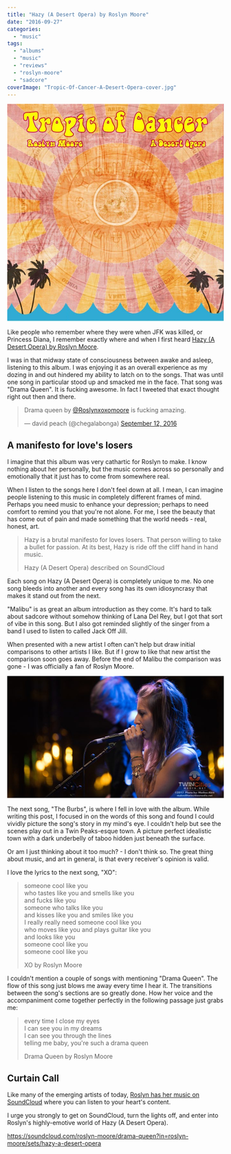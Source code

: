 ```yaml
---
title: "Hazy (A Desert Opera) by Roslyn Moore"
date: "2016-09-27"
categories: 
  - "music"
tags: 
  - "albums"
  - "music"
  - "reviews"
  - "roslyn-moore"
  - "sadcore"
coverImage: "Tropic-Of-Cancer-A-Desert-Opera-cover.jpg"
---
```


[![](images/Tropic-Of-Cancer-A-Desert-Opera-cover.jpg)](https://davidpeach.co.uk/wp-content/uploads/2016/09/Tropic-Of-Cancer-A-Desert-Opera-cover.jpg)

Like people who remember where they were when JFK was killed, or Princess Diana, I remember exactly where and when I first heard [Hazy (A Desert Opera) by Roslyn Moore](https://soundcloud.com/roslyn-moore/sets/hazy-a-desert-opera).

I was in that midway state of consciousness between awake and asleep, listening to this album. I was enjoying it as an overall experience as my dozing in and out hindered my ability to latch on to the songs. That was until one song in particular stood up and smacked me in the face. That song was "Drama Queen". It is fucking awesome. In fact I tweeted that exact thought right out then and there.

> Drama queen by [@Roslynxoxomoore](https://twitter.com/Roslynxoxomoore) is fucking amazing.
> 
> — david peach (@chegalabonga) [September 12, 2016](https://twitter.com/chegalabonga/status/775370396963049472)

## A manifesto for love's losers

I imagine that this album was very cathartic for Roslyn to make. I know nothing about her personally, but the music comes across so personally and emotionally that it just has to come from somewhere real.

When I listen to the songs here I don't feel down at all. I mean, I can imagine people listening to this music in completely different frames of mind. Perhaps you need music to enhance your depression; perhaps to need comfort to remind you that you're not alone. For me, I see the beauty that has come out of pain and made something that the world needs - real, honest, art.

> Hazy is a brutal manifesto for loves losers. That person willing to take a bullet for passion. At its best, Hazy is ride off the cliff hand in hand music.
> 
> Hazy (A Desert Opera) described on SoundCloud

Each song on Hazy (A Desert Opera) is completely unique to me. No one song bleeds into another and every song has its own idiosyncrasy that makes it stand out from the next.

"Malibu" is as great an album introduction as they come. It's hard to talk about sadcore without somehow thinking of Lana Del Rey, but I got that sort of vibe in this song. But I also got reminded slightly of the singer from a band I used to listen to called Jack Off Jill.

When presented with a new artist I often can't help but draw initial comparisons to other artists I like. But if I grow to like that new artist the comparison soon goes away. Before the end of Malibu the comparison was gone - I was officially a fan of Roslyn Moore.

[![](images/Roslyn-Moore-1.jpg)](https://davidpeach.co.uk/wp-content/uploads/2023/05/Roslyn-Moore-1.jpg)

The next song, "The Burbs", is where I fell in love with the album. While writing this post, I focused in on the words of this song and found I could vividly picture the song's story in my mind's eye. I couldn't help but see the scenes play out in a Twin Peaks-esque town. A picture perfect idealistic town with a dark underbelly of taboo hidden just beneath the surface.

Or am I just thinking about it too much? - I don't think so. The great thing about music, and art in general, is that every receiver's opinion is valid.

I love the lyrics to the next song, "XO":

> someone cool like you  
> who tastes like you and smells like you  
> and fucks like you  
> someone who talks like you  
> and kisses like you and smiles like you  
> I really really need someone cool like you  
> who moves like you and plays guitar like you  
> and looks like you  
> someone cool like you  
> someone cool like you
> 
> XO by Roslyn Moore

I couldn't mention a couple of songs with mentioning "Drama Queen". The flow of this song just blows me away every time I hear it. The transitions between the song's sections are so greatly done. How her voice and the accompaniment come together perfectly in the following passage just grabs me:

> every time I close my eyes  
> I can see you in my dreams  
> I can see you through the lines  
> telling me baby, you're such a drama queen
> 
> Drama Queen by Roslyn Moore

## Curtain Call

Like many of the emerging artists of today, [Roslyn has her music on SoundCloud](https://soundcloud.com/roslyn-moore) where you can listen to your heart's content.

I urge you strongly to get on SoundCloud, turn the lights off, and enter into Roslyn's highly-emotive world of Hazy (A Desert Opera).

https://soundcloud.com/roslyn-moore/drama-queen?in=roslyn-moore/sets/hazy-a-desert-opera
